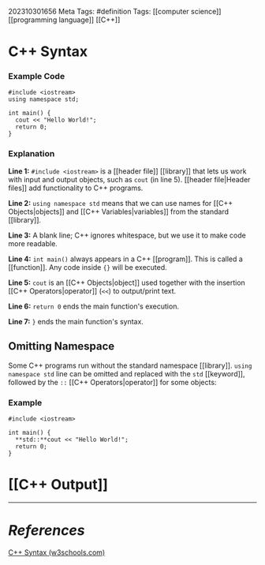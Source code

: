 202310301656
Meta Tags: #definition 
Tags: [[computer science]] [[programming language]] [[C++]]

# C++ Syntax

### Example Code

```
#include <iostream>  
using namespace std;  
  
int main() {  
  cout << "Hello World!";  
  return 0;  
}
```

### Explanation

**Line 1:**
`#include <iostream>` is a [[header file]] [[library]] that lets us work with input and output objects, such as `cout` (in line 5). [[header file|Header files]] add functionality to C++ programs. 

**Line 2:**
`using namespace std` means that we can use names for [[C++ Objects|objects]] and [[C++ Variables|variables]] from the standard [[library]].

**Line 3:**
A blank line; C++ ignores whitespace, but we use it to make code more readable.

**Line 4:**
`int main()` always appears in a C++ [[program]]. This is called a [[function]]. Any code inside `{}` will be executed.

**Line 5:**
`cout` is an [[C++ Objects|object]] used together with the insertion [[C++ Operators|operator]] (`<<`) to output/print text.

**Line 6:**
`return 0` ends the main function's execution.

**Line 7:**
`}` ends the main function's syntax.

## Omitting Namespace

Some C++ programs run without the standard namespace [[library]]. `using namespace std` line can be omitted and replaced with the `std` [[keyword]], followed by the `::` [[C++ Operators|operator]] for some objects:

### Example

```
#include <iostream>  
  
int main() {  
  **std::**cout << "Hello World!";  
  return 0;  
}
```

# [[C++ Output]]
---
# *References*

[C++ Syntax (w3schools.com)](https://www.w3schools.com/cpp/cpp_syntax.asp)
